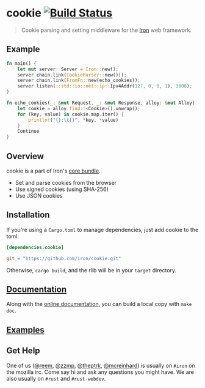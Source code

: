 cookie [![Build Status](https://secure.travis-ci.org/iron/cookie.png?branch=master)](https://travis-ci.org/iron/cookie)
====

> Cookie parsing and setting middleware for the [Iron](https://github.com/iron/iron) web framework.

## Example

```rust
fn main() {
    let mut server: Server = Iron::new();
    server.chain.link(CookieParser::new()));
    server.chain.link(FromFn::new(echo_cookies));
    server.listen(::std::io::net::ip::Ipv4Addr(127, 0, 0, 1), 3000);
}

fn echo_cookies(_: &mut Request, _: &mut Response, alloy: &mut Alloy) -> Status {
    let cookie = alloy.find::<Cookie>().unwrap();
    for (key, value) in cookie.map.iter() {
        println!("{}:\t{}", *key, *value)
    }
    Continue
}
```

## Overview

cookie is a part of Iron's [core bundle](https://github.com/iron/core).

- Set and parse cookies from the browser
- Use signed cookies (using SHA-256)
- Use JSON cookies

## Installation

If you're using a `Cargo.toml` to manage dependencies, just add cookie to the toml:

```toml
[dependencies.cookie]

git = "https://github.com/iron/cookie.git"
```

Otherwise, `cargo build`, and the rlib will be in your `target` directory.

## [Documentation](http://docs.ironframework.io/core/cookie)

Along with the [online documentation](http://docs.ironframework.io/core/cookie),
you can build a local copy with `make doc`.

## [Examples](/examples)

## Get Help

One of us ([@reem](https://github.com/reem/), [@zzmp](https://github.com/zzmp/),
[@theptrk](https://github.com/theptrk/), [@mcreinhard](https://github.com/mcreinhard))
is usually on `#iron` on the mozilla irc. Come say hi and ask any questions you might have.
We are also usually on `#rust` and `#rust-webdev`.
